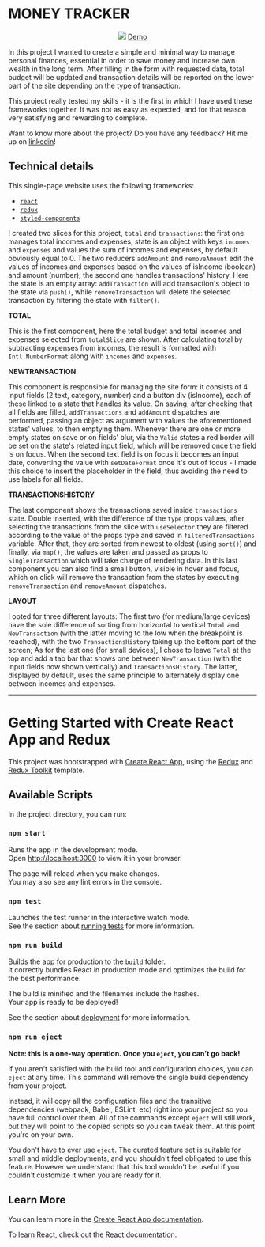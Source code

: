 # MONEY TRACKER

<div align='center'>

![](src/img/tech-news-demo.gif) 
[Demo](https://francescovicario.github.io/money-tracker/)</div>

In this project I wanted to create a simple and minimal way to manage personal finances, essential in order to save money and increase own wealth in the long term.
After filling in the form with requested data, total budget will be updated and transaction details will be reported on the lower part of the site depending on the type of transaction.

This project really tested my skills - it is the first in which I have used these frameworks together. It was not as easy as expected, and for that reason very satisfying and rewarding to complete.

Want to know more about the project? Do you have any feedback? Hit me up on [linkedin](https://www.linkedin.com/in/francesco-vicario/)!

## Technical details

This single-page website uses the following frameworks:

- [`react`](https://reactjs.org/)
- [`redux`](https://redux.js.org/)
- [`styled-components`](https://styled-components.com/)

I created two slices for this project, `total` and `transactions`: 
the first one manages total incomes and expenses, state is an object with keys `incomes` and `expenses` and values the sum of incomes and expenses, by default obviously equal to 0. The two reducers `addAmount` and `removeAmount` edit the values of incomes and expenses based on the values of isIncome (boolean) and amount (number); 
the second one handles transactions' history. Here the state is an empty array: `addTransaction` will add transaction's object to the state via `push()`, while `removeTransaction` will delete the selected transaction by filtering the state with `filter()`.

**TOTAL**

This is the first component, here the total budget and total incomes and expenses selected from `totalSlice` are shown. After calculating total by subtracting expenses from incomes, the result is formatted with `Intl.NumberFormat` along with `incomes` and `expenses`.

**NEWTRANSACTION**

This component is responsible for managing the site form: it consists of 4 input fields (2 text, category, number) and a button div (isIncome), each of these linked to a state that handles its value. On saving, after checking that all fields are filled, `addTransactions` and `addAmount` dispatches are performed, passing an object as argument with values the aforementioned states' values, to then emptying them. 
Whenever there are one or more empty states on save or on fields' blur, via the `Valid` states a red border will be set on the state's related input field, which will be removed once the field is on focus. 
When the second text field is on focus it becomes an input date, converting the value with `setDateFormat` once it's out of focus - I made this choice to insert the placeholder in the field, thus avoiding the need to use labels for all fields.

**TRANSACTIONSHISTORY**

The last component shows the transactions saved inside `transactions` state. Double inserted, with the difference of the `type` props values, after selecting the transactions from the slice with `useSelector` they are filtered according to the value of the props type and saved in `filteredTransactions` variable. After that, they are sorted from newest to oldest (using `sort()`) and finally, via `map()`, the values are taken and passed as props to `SingleTransaction` which will take charge of rendering data. 
In this last component you can also find a small button, visible in hover and focus, which on click will remove the transaction from the states by executing `removeTransaction` and `removeAmount` dispatches.

**LAYOUT**

I opted for three different layouts: 
The first two (for medium/large devices) have the sole difference of sorting from horizontal to vertical `Total` and `NewTransaction` (with the latter moving to the low when the breakpoint is reached), with the two `TransactionsHistory` taking up the bottom part of the screen;
As for the last one (for small devices), I chose to leave `Total` at the top and add a tab bar that shows one between `NewTransaction` (with the input fields now shown vertically) and `TransactionsHistory`. The latter, displayed by default, uses the same principle to alternately display one between incomes and expenses.

---

# Getting Started with Create React App and Redux

This project was bootstrapped with [Create React App](https://github.com/facebook/create-react-app), using the [Redux](https://redux.js.org/) and [Redux Toolkit](https://redux-toolkit.js.org/) template.

## Available Scripts

In the project directory, you can run:

### `npm start`

Runs the app in the development mode.\
Open [http://localhost:3000](http://localhost:3000) to view it in your browser.

The page will reload when you make changes.\
You may also see any lint errors in the console.

### `npm test`

Launches the test runner in the interactive watch mode.\
See the section about [running tests](https://facebook.github.io/create-react-app/docs/running-tests) for more information.

### `npm run build`

Builds the app for production to the `build` folder.\
It correctly bundles React in production mode and optimizes the build for the best performance.

The build is minified and the filenames include the hashes.\
Your app is ready to be deployed!

See the section about [deployment](https://facebook.github.io/create-react-app/docs/deployment) for more information.

### `npm run eject`

**Note: this is a one-way operation. Once you `eject`, you can't go back!**

If you aren't satisfied with the build tool and configuration choices, you can `eject` at any time. This command will remove the single build dependency from your project.

Instead, it will copy all the configuration files and the transitive dependencies (webpack, Babel, ESLint, etc) right into your project so you have full control over them. All of the commands except `eject` will still work, but they will point to the copied scripts so you can tweak them. At this point you're on your own.

You don't have to ever use `eject`. The curated feature set is suitable for small and middle deployments, and you shouldn't feel obligated to use this feature. However we understand that this tool wouldn't be useful if you couldn't customize it when you are ready for it.

## Learn More

You can learn more in the [Create React App documentation](https://facebook.github.io/create-react-app/docs/getting-started).

To learn React, check out the [React documentation](https://reactjs.org/).
